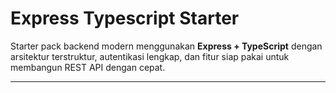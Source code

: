 # Express Typescript Starter

Starter pack backend modern menggunakan **Express + TypeScript** dengan arsitektur terstruktur, autentikasi lengkap, dan fitur siap pakai untuk membangun REST API dengan cepat.

---
